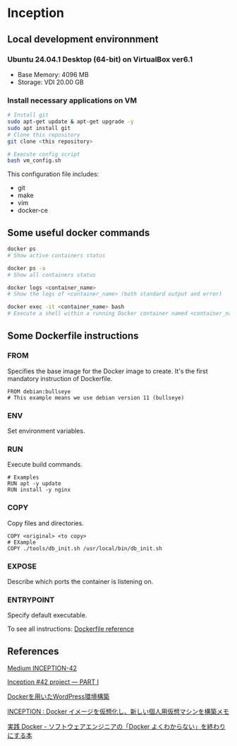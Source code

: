 # Inception

## Local development environnment   
### Ubuntu 24.04.1 Desktop (64-bit) on VirtualBox ver6.1
- Base Memory: 4096 MB
- Storage: VDI 20.00 GB

### Install necessary applications on VM
```bash
# Install git
sudo apt-get update & apt-get upgrade -y
sudo apt install git
# Clone this repository
git clone <this repository>

# Execute config script
bash vm_config.sh
```
This configuration file includes: 
- git
- make
- vim
- docker-ce

## Some useful docker commands
```bash
docker ps
# Show active containers status

docker ps -a
# Show all containers status
```

```bash
docker logs <container_name>
# Show the logs of <container_name> (both standard output and error)
```

```bash
docker exec -it <container_name> bash
# Execute a shell within a running Docker container named <container_name>
```

## Some Dockerfile instructions

### FROM
Specifies the base image for the Docker image to create. It's the first mandatory instruction of Dockerfile.   
```
FROM debian:bullseye
# This example means we use debian version 11 (bullseye)
```   
### ENV
Set environment variables.

### RUN
Execute build commands.   
```
# Examples
RUN apt -y update
RUN install -y nginx
```

### COPY
Copy files and directories.
```
COPY <original> <to copy>
# EXample
COPY ./tools/db_init.sh /usr/local/bin/db_init.sh
```

### EXPOSE
Describe which ports the container is listening on.   

### ENTRYPOINT
Specify default executable.   
   
To see all instructions: [Dockerfile reference](https://docs.docker.com/reference/dockerfile/)   

## References
[Medium INCEPTION-42](https://medium.com/@gamer.samox/inception-42-d9f1fc38b877)

[Inception #42 project — PART I](https://medium.com/@ssterdev/inception-guide-42-project-part-i-7e3af15eb671)

[Dockerを用いたWordPress環境構築](https://qiita.com/ryhara/items/0581c03e82bd84c54a6f)

[INCEPTION : Docker イメージを仮想化し、新しい個人用仮想マシンを構築メモ](https://zenn.dev/rt3mis10/articles/4116a3b6b16118)

[実践 Docker - ソフトウェアエンジニアの「Docker よくわからない」を終わりにする本](https://zenn.dev/suzuki_hoge/books/2022-03-docker-practice-8ae36c33424b59)
